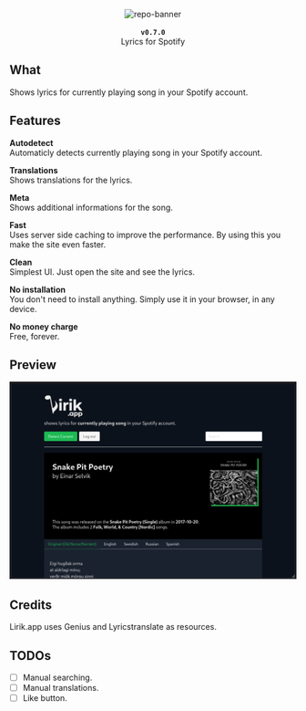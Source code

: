<p align="center">
	<img src="lirik.png" alt="repo-banner">
	<p align="center">
		<strong><code>v0.7.0</code></strong><br>
		Lyrics for Spotify
	</p>
</p>

## What 

Shows lyrics for currently playing song in your Spotify account.

## Features

**Autodetect**  
Automaticly detects currently playing song in your Spotify account.

**Translations**  
Shows translations for the lyrics.

**Meta**  
Shows additional informations for the song.

**Fast**  
Uses server side caching to improve the performance. By using this you make the site even faster.

**Clean**  
Simplest UI. Just open the site and see the lyrics.

**No installation**  
You don't need to install anything. Simply use it in your browser, in any device.

**No money charge**  
Free, forever.

## Preview

<p align="center">
	<img src="example.png" alt="site-example">
</p>

## Credits

Lirik.app uses Genius and Lyricstranslate as resources.

## TODOs

- [ ] Manual searching.  
- [ ] Manual translations.  
- [ ] Like button.  
